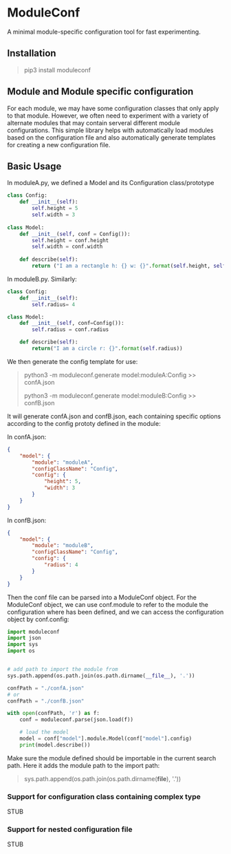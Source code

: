 # ModuleConf

A minimal module-specific configuration tool for fast experimenting.



## Installation

> pip3 install moduleconf
> 
> 

## Module and Module specific configuration

For each module, we may have some configuration classes that only apply to that module. 
However, we often need to experiment with a variety of alternate modules that may contain serveral different module configurations.
This simple library helps with automatically load modules based on the configuration file and also automatically generate templates for creating a new configuration file.

## Basic Usage

In moduleA.py, we defined a Model and its Configuration class/prototype

```python
class Config:
    def __init__(self):
        self.height = 5
        self.width = 3
        
class Model:
    def __init__(self, conf = Config()):
        self.height = conf.height
        self.width = conf.width
    
    def describe(self):
        return ("I am a rectangle h: {} w: {}".format(self.height, self.width))

```

In moduleB.py. Similarly:

```python
class Config:
    def __init__(self):
        self.radius= 4

class Model:
    def __init__(self, conf=Config()):
        self.radius = conf.radius

    def describe(self):
        return("I am a circle r: {}".format(self.radius))

```

We then generate the config template for use:

> python3 -m moduleconf.generate model:moduleA:Config >> confA.json
> 
> python3 -m moduleconf.generate model:moduleB:Config >> confB.json



It will generate confA.json and confB.json, each containing specific options according to the config prototy defined in the module:

In confA.json:

```json
{
	"model": {
		"module": "moduleA",
		"configClassName": "Config",
		"config": {
			"height": 5,
			"width": 3
		}
	}
}
```

In confB.json:

```json
{
	"model": {
		"module": "moduleB",
		"configClassName": "Config",
		"config": {
			"radius": 4
		}
	}
}
```

Then the conf file can be parsed into a ModuleConf object. For the ModuleConf object, we can use conf.module to refer to the module the configuration where has been defined, and we can access the configuration object by conf.config:

```python
import moduleconf
import json
import sys
import os


# add path to import the module from
sys.path.append(os.path.join(os.path.dirname(__file__), '.'))

confPath = "./confA.json"
# or
confPath = "./confB.json"

with open(confPath, 'r') as f:
    conf = moduleconf.parse(json.load(f))

    # load the model
    model = conf["model"].module.Model(conf["model"].config)
    print(model.describe())
```

Make sure the module defined should be importable in the current search path. Here it adds the module path to the import path:

> sys.path.append(os.path.join(os.path.dirname(**file**), '.'))



### Support for configuration class containing complex type

STUB

### Support for nested configuration file

STUB
